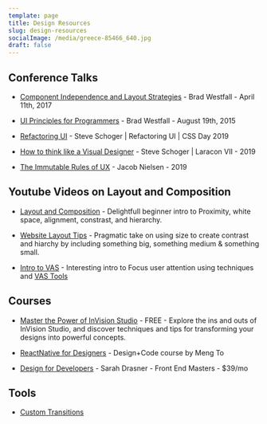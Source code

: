 ```yaml
---
template: page
title: Design Resources
slug: design-resources
socialImage: /media/greece-85466_640.jpg
draft: false
---
```


## Conference Talks

* [Component Independence and Layout Strategies](https://www.youtube.com/watch?v=Mvg7WHV5oYE) - Brad Westfall - April 11th, 2017

* [UI Principles for Programmers](https://www.youtube.com/watch?v=ko0jgfRuxJM) - Brad Westfall - August 19th, 2015

* [Refactoring UI](https://www.youtube.com/watch?v=7Z9rrryIOC4) - Steve Schoger | Refactoring UI | CSS Day 2019

* [How to think like a Visual Designer](https://www.youtube.com/watch?v=hlI6xGfBjkQ) - Steve Schoger | Laracon VII - 2019

* [The Immutable Rules of UX](https://www.youtube.com/watch?v=OtBeg5eyEHU) - Jacob Nielsen - 2019

## Youtube Videos on Layout and Composition

* [Layout and Composition](https://www.youtube.com/watch?v=a5KYlHNKQB8) - Delightfull beginner intro to Proximity, white space, alignment, constrast, and hierarchy.

* [Website Layout Tips](https://www.youtube.com/watch?v=WmjBoasDa2Q) - Pragmatic take on using size to create contrast and hiarchy by including something big, something medium & something small.

* [Intro to VAS](https://www.youtube.com/watch?v=eiV7E_LVlxs) - Interesting intro to Focus user attention using techniques and [VAS Tools](https://vas.3m.com/)

## Courses

* [Master the Power of InVision Studio](https://www.invisionapp.com/studio/learn) - FREE - Explore the ins and outs of InVision Studio, and discover techniques and tips for transforming your designs into powerful concepts.

* [ReactNative for Designers](https://designcode.io/react-native) - Design+Code course by Meng To

* [Design for Developers](https://github.com/sdras/design-for-developers) - Sarah Drasner - Front End Masters - $39/mo

## Tools

* [Custom Transitions](https://cubic-bezier.com/#.17,.67,.83,.67)